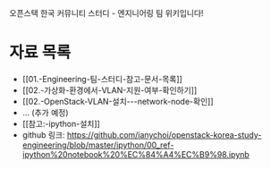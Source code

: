 오픈스택 한국 커뮤니티 스터디 - 엔지니어링 팀 위키입니다!

# 자료 목록
- [[01.-Engineering-팀-스터디-참고-문서-목록]]
- [[02.-가상화-환경에서-VLAN-지원-여부-확인하기]]
- [[02.-OpenStack-VLAN-설치---network-node-확인]]
- ... (추가 예정)
- [[참고:-ipython-설치]]
 - github 링크: https://github.com/ianychoi/openstack-korea-study-engineering/blob/master/ipython/00_ref-ipython%20notebook%20%EC%84%A4%EC%B9%98.ipynb
